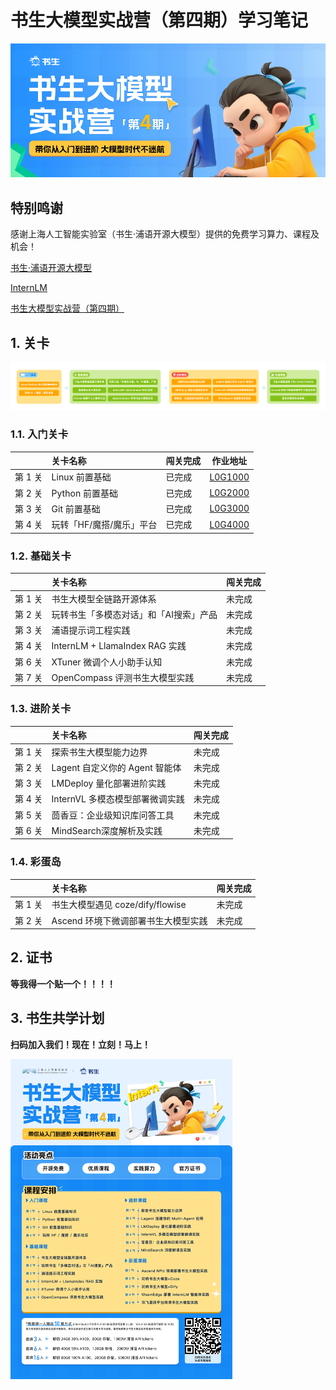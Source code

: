 # 书生大模型实战营（第四期）学习笔记

![icamp4](./assets/cf5eca85-bb13-4b96-aa54-b29fa40d36b7.png)

##  特别鸣谢

感谢上海人工智能实验室（书生·浦语开源大模型）提供的免费学习算力、课程及机会！

[书生·浦语开源大模型](https://github.com/InternLM/InternLM)

[InternLM](https://github.com/InternLM/InternLM)

[书生大模型实战营（第四期）](https://github.com/InternLM/Tutorial)

## 1. 关卡

![update](./assets/1f65a77a-3490-47ff-b408-be6d7a190802.png)

### 1.1. 入门关卡

|         | 关卡名称                 | 闯关完成 | 作业地址                                                     |
| :------ | :----------------------- | :------- | ------------------------------------------------------------ |
| 第 1 关 | Linux 前置基础           | 已完成   | [L0G1000](https://github.com/gcfan0813/InternLM-Study/tree/main/%E5%85%A5%E9%97%A8%E5%B2%9B/L0G1000) |
| 第 2 关 | Python 前置基础          | 已完成   | [L0G2000](https://github.com/gcfan0813/InternLM-Study/tree/main/%E5%85%A5%E9%97%A8%E5%B2%9B/L0G2000) |
| 第 3 关 | Git 前置基础             | 已完成   | [L0G3000](https://github.com/gcfan0813/InternLM-Study/tree/main/%E5%85%A5%E9%97%A8%E5%B2%9B/L0G3000) |
| 第 4 关 | 玩转「HF/魔搭/魔乐」平台 | 已完成   | [L0G4000](https://github.com/gcfan0813/InternLM-Study/tree/main/%E5%85%A5%E9%97%A8%E5%B2%9B/L0G4000) |

### 1.2. 基础关卡


|         | 关卡名称                               | 闯关完成 |
| :------ | :------------------------------------- | :------- |
| 第 1 关 | 书生大模型全链路开源体系               | 未完成   |
| 第 2 关 | 玩转书生「多模态对话」和「AI搜索」产品 | 未完成   |
| 第 3 关 | 浦语提示词工程实践                     | 未完成   |
| 第 4 关 | InternLM + LlamaIndex RAG 实践         | 未完成   |
| 第 6 关 | XTuner 微调个人小助手认知              | 未完成   |
| 第 7 关 | OpenCompass 评测书生大模型实践         | 未完成   |



### 1.3. 进阶关卡

|         | 关卡名称                        | 闯关完成 |
| :------ | :------------------------------ | :------- |
| 第 1 关 | 探索书生大模型能力边界          | 未完成   |
| 第 2 关 | Lagent 自定义你的 Agent 智能体  | 未完成   |
| 第 3 关 | LMDeploy 量化部署进阶实践       | 未完成   |
| 第 4 关 | InternVL 多模态模型部署微调实践 | 未完成   |
| 第 5 关 | 茴香豆：企业级知识库问答工具    | 未完成   |
| 第 6 关 | MindSearch深度解析及实践        | 未完成   |

### 1.4. 彩蛋岛

|         | 关卡名称                            | 闯关完成 |
| :------ | :---------------------------------- | :------- |
| 第 1 关 | 书生大模型遇见 coze/dify/flowise    | 未完成   |
| 第 2 关 | Ascend 环境下微调部署书生大模型实践 | 未完成   |

## 2. 证书

**等我得一个贴一个！！！！**

## 3. 书生共学计划

**扫码加入我们！现在！立刻！马上！**

<img src="./assets/fc8d7ac4bd88152b977f6039ec5f6fe.png" alt="fc8d7ac4bd88152b977f6039ec5f6fe" style="zoom:50%;" />




